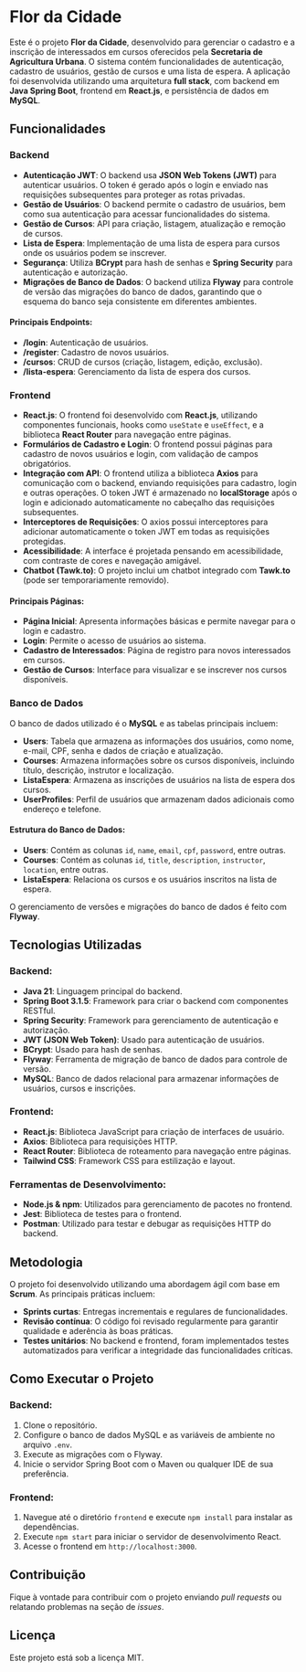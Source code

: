 
# Flor da Cidade

Este é o projeto **Flor da Cidade**, desenvolvido para gerenciar o cadastro e a inscrição de interessados em cursos oferecidos pela **Secretaria de Agricultura Urbana**. O sistema contém funcionalidades de autenticação, cadastro de usuários, gestão de cursos e uma lista de espera. A aplicação foi desenvolvida utilizando uma arquitetura **full stack**, com backend em **Java Spring Boot**, frontend em **React.js**, e persistência de dados em **MySQL**.

## Funcionalidades

### Backend

- **Autenticação JWT**: O backend usa **JSON Web Tokens (JWT)** para autenticar usuários. O token é gerado após o login e enviado nas requisições subsequentes para proteger as rotas privadas.
- **Gestão de Usuários**: O backend permite o cadastro de usuários, bem como sua autenticação para acessar funcionalidades do sistema.
- **Gestão de Cursos**: API para criação, listagem, atualização e remoção de cursos.
- **Lista de Espera**: Implementação de uma lista de espera para cursos onde os usuários podem se inscrever.
- **Segurança**: Utiliza **BCrypt** para hash de senhas e **Spring Security** para autenticação e autorização.
- **Migrações de Banco de Dados**: O backend utiliza **Flyway** para controle de versão das migrações do banco de dados, garantindo que o esquema do banco seja consistente em diferentes ambientes.

#### Principais Endpoints:

- **/login**: Autenticação de usuários.
- **/register**: Cadastro de novos usuários.
- **/cursos**: CRUD de cursos (criação, listagem, edição, exclusão).
- **/lista-espera**: Gerenciamento da lista de espera dos cursos.

### Frontend

- **React.js**: O frontend foi desenvolvido com **React.js**, utilizando componentes funcionais, hooks como `useState` e `useEffect`, e a biblioteca **React Router** para navegação entre páginas.
- **Formulários de Cadastro e Login**: O frontend possui páginas para cadastro de novos usuários e login, com validação de campos obrigatórios.
- **Integração com API**: O frontend utiliza a biblioteca **Axios** para comunicação com o backend, enviando requisições para cadastro, login e outras operações. O token JWT é armazenado no **localStorage** após o login e adicionado automaticamente no cabeçalho das requisições subsequentes.
- **Interceptores de Requisições**: O axios possui interceptores para adicionar automaticamente o token JWT em todas as requisições protegidas.
- **Acessibilidade**: A interface é projetada pensando em acessibilidade, com contraste de cores e navegação amigável.
- **Chatbot (Tawk.to)**: O projeto inclui um chatbot integrado com **Tawk.to** (pode ser temporariamente removido).

#### Principais Páginas:

- **Página Inicial**: Apresenta informações básicas e permite navegar para o login e cadastro.
- **Login**: Permite o acesso de usuários ao sistema.
- **Cadastro de Interessados**: Página de registro para novos interessados em cursos.
- **Gestão de Cursos**: Interface para visualizar e se inscrever nos cursos disponíveis.

### Banco de Dados

O banco de dados utilizado é o **MySQL** e as tabelas principais incluem:

- **Users**: Tabela que armazena as informações dos usuários, como nome, e-mail, CPF, senha e dados de criação e atualização.
- **Courses**: Armazena informações sobre os cursos disponíveis, incluindo título, descrição, instrutor e localização.
- **ListaEspera**: Armazena as inscrições de usuários na lista de espera dos cursos.
- **UserProfiles**: Perfil de usuários que armazenam dados adicionais como endereço e telefone.

#### Estrutura do Banco de Dados:

- **Users**: Contém as colunas `id`, `name`, `email`, `cpf`, `password`, entre outras.
- **Courses**: Contém as colunas `id`, `title`, `description`, `instructor`, `location`, entre outras.
- **ListaEspera**: Relaciona os cursos e os usuários inscritos na lista de espera.

O gerenciamento de versões e migrações do banco de dados é feito com **Flyway**.

## Tecnologias Utilizadas

### Backend:

- **Java 21**: Linguagem principal do backend.
- **Spring Boot 3.1.5**: Framework para criar o backend com componentes RESTful.
- **Spring Security**: Framework para gerenciamento de autenticação e autorização.
- **JWT (JSON Web Token)**: Usado para autenticação de usuários.
- **BCrypt**: Usado para hash de senhas.
- **Flyway**: Ferramenta de migração de banco de dados para controle de versão.
- **MySQL**: Banco de dados relacional para armazenar informações de usuários, cursos e inscrições.

### Frontend:

- **React.js**: Biblioteca JavaScript para criação de interfaces de usuário.
- **Axios**: Biblioteca para requisições HTTP.
- **React Router**: Biblioteca de roteamento para navegação entre páginas.
- **Tailwind CSS**: Framework CSS para estilização e layout.

### Ferramentas de Desenvolvimento:

- **Node.js & npm**: Utilizados para gerenciamento de pacotes no frontend.
- **Jest**: Biblioteca de testes para o frontend.
- **Postman**: Utilizado para testar e debugar as requisições HTTP do backend.

## Metodologia

O projeto foi desenvolvido utilizando uma abordagem ágil com base em **Scrum**. As principais práticas incluem:

- **Sprints curtas**: Entregas incrementais e regulares de funcionalidades.
- **Revisão contínua**: O código foi revisado regularmente para garantir qualidade e aderência às boas práticas.
- **Testes unitários**: No backend e frontend, foram implementados testes automatizados para verificar a integridade das funcionalidades críticas.

## Como Executar o Projeto

### Backend:

1. Clone o repositório.
2. Configure o banco de dados MySQL e as variáveis de ambiente no arquivo `.env`.
3. Execute as migrações com o Flyway.
4. Inicie o servidor Spring Boot com o Maven ou qualquer IDE de sua preferência.

### Frontend:

1. Navegue até o diretório `frontend` e execute `npm install` para instalar as dependências.
2. Execute `npm start` para iniciar o servidor de desenvolvimento React.
3. Acesse o frontend em `http://localhost:3000`.

## Contribuição

Fique à vontade para contribuir com o projeto enviando *pull requests* ou relatando problemas na seção de *issues*.

## Licença

Este projeto está sob a licença MIT.
